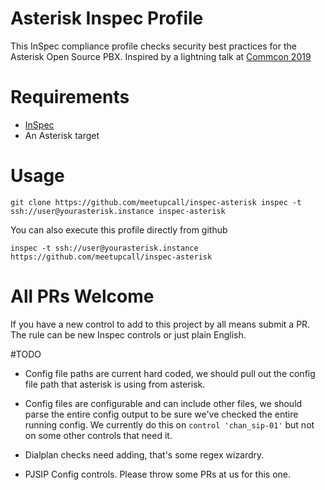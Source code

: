 # Asterisk Inspec Profile

This InSpec compliance profile checks security best practices for the Asterisk Open Source PBX. Inspired by a lightning talk at [Commcon 2019](https://2019.commcon.xyz/)

# Requirements

* [InSpec](http://inspec.io/)
* An Asterisk target

# Usage

`
git clone https://github.com/meetupcall/inspec-asterisk
inspec -t ssh://user@yourasterisk.instance inspec-asterisk
`

You can also execute this profile directly from github

`
inspec -t ssh://user@yourasterisk.instance https://github.com/meetupcall/inspec-asterisk
`

# All PRs Welcome

If you have a new control to add to this project by all means submit a PR. The rule can be new Inspec controls or just plain English.

#TODO

* Config file paths are current hard coded, we should pull out the config file path that asterisk is using from asterisk.

* Config files are configurable and can include other files, we should parse the entire config output to be sure we've checked the entire running config. We currently do this on `control 'chan_sip-01'` but not on some other controls that need it.

* Dialplan checks need adding, that's some regex wizardry.

* PJSIP Config controls. Please throw some PRs at us for this one.
